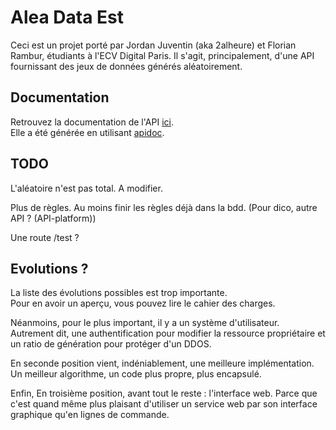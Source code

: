 # Alea Data Est

Ceci est un projet porté par Jordan Juventin (aka 2alheure) et Florian Rambur, étudiants à l'ECV Digital Paris. 
Il s'agit, principalement, d'une API fournissant des jeux de données générés aléatoirement. 

## Documentation

Retrouvez la documentation de l'API [ici](http://2dtension.fr/alea-data-est).  
Elle a été générée en utilisant [apidoc](http://apidocjs.com).


## TODO

L'aléatoire n'est pas total. A modifier.  
  
Plus de règles. Au moins finir les règles déjà dans la bdd. (Pour dico, autre API ? (API-platform))  
  
Une route /test ?


## Evolutions ?

La liste des évolutions possibles est trop importante.  
Pour en avoir un aperçu, vous pouvez lire le cahier des charges.  
  
Néanmoins, pour le plus important, il y a un système d'utilisateur.  
Autrement dit, une authentification pour modifier la ressource propriétaire et un ratio de génération pour protéger d'un DDOS.  
  
En seconde position vient, indéniablement, une meilleure implémentation. Un meilleur algorithme, un code plus propre, plus encapsulé.  
  
Enfin, En troisième position, avant tout le reste : l'interface web. Parce que c'est quand même plus plaisant d'utiliser un service web par son interface graphique qu'en lignes de commande.
